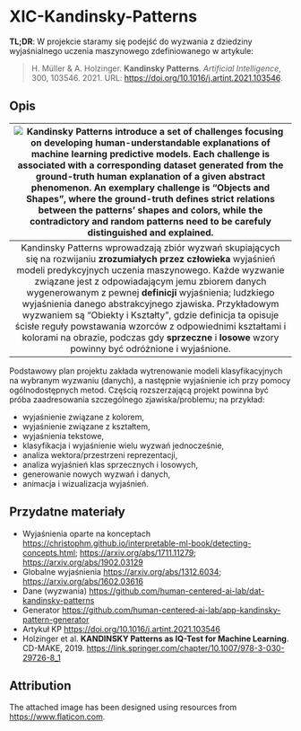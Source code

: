 # XIC-Kandinsky-Patterns

**TL;DR**: W projekcie staramy się podejść do wyzwania z dziedziny wyjaśnialnego uczenia maszynowego zdefiniowanego w artykule: 
> H. Müller & A. Holzinger. **Kandinsky Patterns**. *Artificial Intelligence*, 300, 103546. 2021. URL: https://doi.org/10.1016/j.artint.2021.103546.

## Opis

| ![Kandinsky Patterns introduce a set of challenges focusing on developing **human-understandable** explanations of machine learning predictive models. Each challenge is associated with a corresponding dataset generated from the **ground-truth** human explanation of a given abstract phenomenon. An exemplary challenge is “Objects and Shapes”, where the ground-truth defines strict relations between the patterns’ shapes and colors, while the **contradictory** and **random** patterns need to be carefuly distinguished and explained.](graphical_abstract.png) |
|:--:| 
| Kandinsky Patterns wprowadzają zbiór wyzwań skupiających się na rozwijaniu **zrozumiałych przez człowieka** wyjaśnień modeli predykcyjnych uczenia maszynowego. Każde wyzwanie związane jest z odpowiadającym jemu zbiorem danych wygenerowanym z pewnej **definicji** wyjaśnienia; ludzkiego wyjaśnienia danego abstrakcyjnego zjawiska. Przykładowym wyzwaniem są “Obiekty i Kształty”, gdzie definicja ta opisuje ścisłe reguły powstawania wzorców z odpowiednimi kształtami i kolorami na obrazie, podczas gdy **sprzeczne** i **losowe** wzory powinny być odróżnione i wyjaśnione. |

Podstawowy plan projektu zakłada wytrenowanie modeli klasyfikacyjnych na wybranym wyzwaniu (danych), a następnie wyjaśnienie ich przy pomocy ogólnodostępnych metod. Częścią rozszerzającą projekt powinna być próba zaadresowania szczególnego zjawiska/problemu; na przykład:
- wyjaśnienie związane z kolorem,
- wyjaśnienie związane z kształtem,
- wyjaśnienia tekstowe,
- klasyfikacja i wyjaśnienie wielu wyzwań jednocześnie,
- analiza wektora/przestrzeni reprezentacji,
- analiza wyjaśnień klas sprzecznych i losowych,
- generowanie nowych wyzwań i danych,
- animacja i wizualizacja wyjaśnień.

## Przydatne materiały
- Wyjaśnienia oparte na konceptach https://christophm.github.io/interpretable-ml-book/detecting-concepts.html; https://arxiv.org/abs/1711.11279; https://arxiv.org/abs/1902.03129
- Globalne wyjaśnienia https://arxiv.org/abs/1312.6034; https://arxiv.org/abs/1602.03616
- Dane (wyzwania) https://github.com/human-centered-ai-lab/dat-kandinsky-patterns
- Generator https://github.com/human-centered-ai-lab/app-kandinsky-pattern-generator
- Artykuł KP https://doi.org/10.1016/j.artint.2021.103546
- Holzinger et al. **KANDINSKY Patterns as IQ-Test for Machine Learning**. CD-MAKE, 2019. https://link.springer.com/chapter/10.1007/978-3-030-29726-8_1

## Attribution

The attached image has been designed using resources from https://www.flaticon.com.

